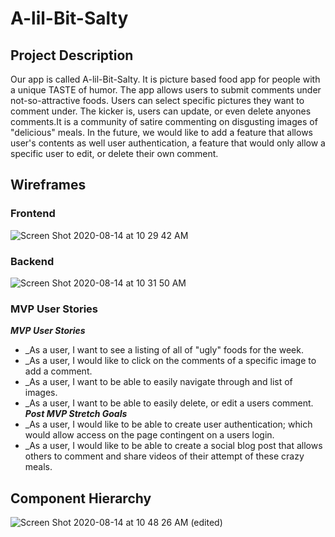 # A-lil-Bit-Salty
## Project Description
Our  app is called A-lil-Bit-Salty. It is picture based food app for people with a unique TASTE of humor. The app allows users to submit comments under not-so-attractive foods.  Users can select specific pictures they want to comment under. The kicker is, users can update, or even delete anyones comments.It is a community of satire commenting on disgusting images of "delicious" meals.  In the future, we would like to add a feature that allows user's contents as well user authentication, a feature that would only allow  a specific user to edit, or delete their own comment.
## Wireframes
### Frontend
![Screen Shot 2020-08-14 at 10 29 42 AM](https://media.git.generalassemb.ly/user/28284/files/1ec50b00-de19-11ea-81fd-77f5e5a712a7)
### Backend
![Screen Shot 2020-08-14 at 10 31 50 AM](https://media.git.generalassemb.ly/user/28284/files/677cc400-de19-11ea-9de8-6132223c88f0)
### MVP User Stories
_**MVP User Stories**_
- \_As a user, I want to see a listing of all of "ugly" foods for the week.
- \_As a user, I would like to click on the comments of a specific image to add a comment.
- \_As a user, I want to be able to easily navigate through and list of images.
- \_As a user, I want to be able to easily delete, or edit a users comment.
_**Post MVP Stretch Goals**_
- \_As a user, I would like to be able to create  user authentication; which would allow access on the page contingent on a users login.
- \_As a user, I would like to be able to create a social blog post that allows others to comment and share videos of their attempt of these crazy meals.
## Component Hierarchy
![Screen Shot 2020-08-14 at 10 48 26 AM](https://media.git.generalassemb.ly/user/28284/files/dc50fd80-de1b-11ea-8214-f39aa5abf2bb) (edited) 
